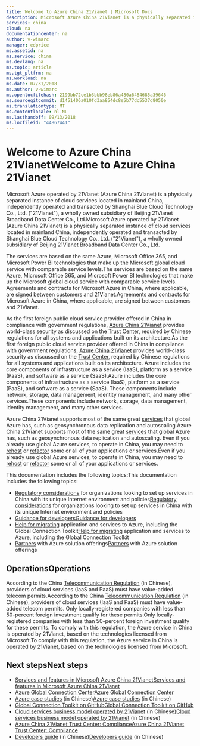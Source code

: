 ```yaml
---
title: Welcome to Azure China 21Vianet | Microsoft Docs
description: Microsoft Azure China 21Vianet is a physically separated instance of cloud services in mainland China. The services are based on the same Azure, Office 365, and Power BI technology that make up the Microsoft global cloud service with comparable service levels.
services: china
cloud: na
documentationcenter: na
author: v-wimarc
manager: edprice
ms.assetid: na
ms.service: china
ms.devlang: na
ms.topic: article
ms.tgt_pltfrm: na
ms.workload: na
ms.date: 07/31/2018
ms.author: v-wimarc
ms.openlocfilehash: 2199bb72ce1b3bbb98eb86a480a6484685a39646
ms.sourcegitcommit: d1451406a010fd3aa854dc8e5b77dc5537d8050e
ms.translationtype: MT
ms.contentlocale: nl-NL
ms.lasthandoff: 09/13/2018
ms.locfileid: "44867441"
---
```

# <a name="welcome-to-azure-china-21vianet"></a><span data-ttu-id="53c16-104">Welcome to Azure China 21Vianet</span><span class="sxs-lookup"><span data-stu-id="53c16-104">Welcome to Azure China 21Vianet</span></span>
<span data-ttu-id="53c16-105">Microsoft Azure operated by 21Vianet (Azure China 21Vianet) is a physically separated instance of cloud services located in mainland China, independently operated and transacted by Shanghai Blue Cloud Technology Co., Ltd. ("21Vianet"), a wholly owned subsidiary of Beijing 21Vianet Broadband Data Center Co., Ltd.</span><span class="sxs-lookup"><span data-stu-id="53c16-105">Microsoft Azure operated by 21Vianet (Azure China 21Vianet) is a physically separated instance of cloud services located in mainland China, independently operated and transacted by Shanghai Blue Cloud Technology Co., Ltd. ("21Vianet"), a wholly owned subsidiary of Beijing 21Vianet Broadband Data Center Co., Ltd.</span></span> 

<span data-ttu-id="53c16-106">The services are based on the same Azure, Microsoft Office 365, and Microsoft Power BI technologies that make up the Microsoft global cloud service with comparable service levels.</span><span class="sxs-lookup"><span data-stu-id="53c16-106">The services are based on the same Azure, Microsoft Office 365, and Microsoft Power BI technologies that make up the Microsoft global cloud service with comparable service levels.</span></span> <span data-ttu-id="53c16-107">Agreements and contracts for Microsoft Azure in China, where applicable, are signed between customers and 21Vianet.</span><span class="sxs-lookup"><span data-stu-id="53c16-107">Agreements and contracts for Microsoft Azure in China, where applicable, are signed between customers and 21Vianet.</span></span>

<span data-ttu-id="53c16-108">As the first foreign public cloud service provider offered in China in compliance with government regulations, [Azure China 21Vianet](/azure/china/china-overview-operations) provides world-class security as discussed on the [Trust Center](https://www.trustcenter.cn/compliance/), required by Chinese regulations for all systems and applications built on its architecture.</span><span class="sxs-lookup"><span data-stu-id="53c16-108">As the first foreign public cloud service provider offered in China in compliance with government regulations, [Azure China 21Vianet](/azure/china/china-overview-operations) provides world-class security as discussed on the [Trust Center](https://www.trustcenter.cn/compliance/), required by Chinese regulations for all systems and applications built on its architecture.</span></span> <span data-ttu-id="53c16-109">Azure includes the core components of infrastructure as a service (IaaS), platform as a service (PaaS), and software as a service (SaaS).</span><span class="sxs-lookup"><span data-stu-id="53c16-109">Azure includes the core components of infrastructure as a service (IaaS), platform as a service (PaaS), and software as a service (SaaS).</span></span> <span data-ttu-id="53c16-110">These components include network, storage, data management, identity management, and many other services.</span><span class="sxs-lookup"><span data-stu-id="53c16-110">These components include network, storage, data management, identity management, and many other services.</span></span>

<span data-ttu-id="53c16-111">Azure China 21Vianet supports most of the same great [services](https://www.azure.cn/home/features/products-by-region) that global Azure has, such as geosynchronous data replication and autoscaling.</span><span class="sxs-lookup"><span data-stu-id="53c16-111">Azure China 21Vianet supports most of the same great [services](https://www.azure.cn/home/features/products-by-region) that global Azure has, such as geosynchronous data replication and autoscaling.</span></span> <span data-ttu-id="53c16-112">Even if you already use global Azure services, to operate in China, you may need to [rehost](/azure/china/china-how-to-rehost) or [refactor](/azure/china/china-how-to-refactor) some or all of your applications or services.</span><span class="sxs-lookup"><span data-stu-id="53c16-112">Even if you already use global Azure services, to operate in China, you may need to [rehost](/azure/china/china-how-to-rehost) or [refactor](/azure/china/china-how-to-refactor) some or all of your applications or services.</span></span> 

<span data-ttu-id="53c16-113">This documentation includes the following topics:</span><span class="sxs-lookup"><span data-stu-id="53c16-113">This documentation includes the following topics:</span></span>
- <span data-ttu-id="53c16-114">[Regulatory considerations](/azure/china/china-overview-policies) for organizations looking to set up services in China with its unique Internet environment and policies</span><span class="sxs-lookup"><span data-stu-id="53c16-114">[Regulatory considerations](/azure/china/china-overview-policies) for organizations looking to set up services in China with its unique Internet environment and policies</span></span>
- [<span data-ttu-id="53c16-115">Guidance for developers</span><span class="sxs-lookup"><span data-stu-id="53c16-115">Guidance for developers</span></span>](/azure/china/china-get-started-developer-guide)
- <span data-ttu-id="53c16-116">[Help for migrating](/azure/china/china-how-to-rehost) application and services to Azure, including the Global Connection Toolkit</span><span class="sxs-lookup"><span data-stu-id="53c16-116">[Help for migrating](/azure/china/china-how-to-rehost) application and services to Azure, including the Global Connection Toolkit</span></span>
- <span data-ttu-id="53c16-117">[Partners](/azure/china/china-resources-partners) with Azure solution offerings</span><span class="sxs-lookup"><span data-stu-id="53c16-117">[Partners](/azure/china/china-resources-partners) with Azure solution offerings</span></span>

## <a name="operations"></a><span data-ttu-id="53c16-118">Operations</span><span class="sxs-lookup"><span data-stu-id="53c16-118">Operations</span></span>
<span data-ttu-id="53c16-119">According to the China [Telecommunication Regulation](http://www.miit.gov.cn/n1146295/n1146557/n1146619/c4860613/content.html) (in Chinese), providers of cloud services (IaaS and PaaS) must have value-added telecom permits.</span><span class="sxs-lookup"><span data-stu-id="53c16-119">According to the China [Telecommunication Regulation](http://www.miit.gov.cn/n1146295/n1146557/n1146619/c4860613/content.html) (in Chinese), providers of cloud services (IaaS and PaaS) must have value-added telecom permits.</span></span> <span data-ttu-id="53c16-120">Only locally-registered companies with less than 50-percent foreign investment qualify for these permits.</span><span class="sxs-lookup"><span data-stu-id="53c16-120">Only locally-registered companies with less than 50-percent foreign investment qualify for these permits.</span></span> <span data-ttu-id="53c16-121">To comply with this regulation, the Azure service in China is operated by 21Vianet, based on the technologies licensed from Microsoft.</span><span class="sxs-lookup"><span data-stu-id="53c16-121">To comply with this regulation, the Azure service in China is operated by 21Vianet, based on the technologies licensed from Microsoft.</span></span> 

## <a name="next-steps"></a><span data-ttu-id="53c16-122">Next steps</span><span class="sxs-lookup"><span data-stu-id="53c16-122">Next steps</span></span>
- [<span data-ttu-id="53c16-123">Services and features in Microsoft Azure China 21Vianet</span><span class="sxs-lookup"><span data-stu-id="53c16-123">Services and features in Microsoft Azure China 21Vianet</span></span>](https://www.azure.cn/home/features/products-by-region)
- [<span data-ttu-id="53c16-124">Azure Global Connection Center</span><span class="sxs-lookup"><span data-stu-id="53c16-124">Azure Global Connection Center</span></span>](http://aka.ms/azcc)
- <span data-ttu-id="53c16-125">[Azure case studies](https://www.azure.cn/partnerancasestudy/case-studies/) (in Chinese)</span><span class="sxs-lookup"><span data-stu-id="53c16-125">[Azure case studies](https://www.azure.cn/partnerancasestudy/case-studies/) (in Chinese)</span></span>
- [<span data-ttu-id="53c16-126">Global Connection Toolkit on GitHub</span><span class="sxs-lookup"><span data-stu-id="53c16-126">Global Connection Toolkit on GitHub</span></span>](https://github.com/Azure/AzureGlobalConnectionToolkit)
- <span data-ttu-id="53c16-127">[Cloud services business model operated by 21Vianet](https://wacnppe.blob.core.chinacloudapi.cn/marketing-resource/documents/Windows_Azure_and_Office_365_cloud_services_business_model_operated_by_21Vianet12.pdf) (in Chinese)</span><span class="sxs-lookup"><span data-stu-id="53c16-127">[Cloud services business model operated by 21Vianet](https://wacnppe.blob.core.chinacloudapi.cn/marketing-resource/documents/Windows_Azure_and_Office_365_cloud_services_business_model_operated_by_21Vianet12.pdf) (in Chinese)</span></span>
- [<span data-ttu-id="53c16-128">Azure China 21Vianet Trust Center: Compliance</span><span class="sxs-lookup"><span data-stu-id="53c16-128">Azure China 21Vianet Trust Center: Compliance</span></span>](https://www.trustcenter.cn/compliance/)
- <span data-ttu-id="53c16-129">[Developers guide](https://www.azure.cn/documentation/articles/developerdifferences/#dev-guide) (in Chinese)</span><span class="sxs-lookup"><span data-stu-id="53c16-129">[Developers guide](https://www.azure.cn/documentation/articles/developerdifferences/#dev-guide) (in Chinese)</span></span>

